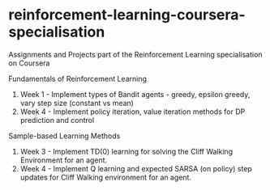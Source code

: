 # reinforcement-learning-coursera-specialisation
Assignments and Projects part of the Reinforcement Learning specialisation on Coursera

Fundamentals of Reinforcement Learning
1. Week 1 - Implement types of Bandit agents - greedy, epsilon greedy, vary step size (constant vs mean)
2. Week 4 - Implement policy iteration, value iteration methods for DP prediction and control

Sample-based Learning Methods
1. Week 3 - Implement TD(0) learning for solving the Cliff Walking Environment for an agent.
2. Week 4 - Implement Q learning and expected SARSA (on policy) step updates for Cliff Walking environment for an agent.
